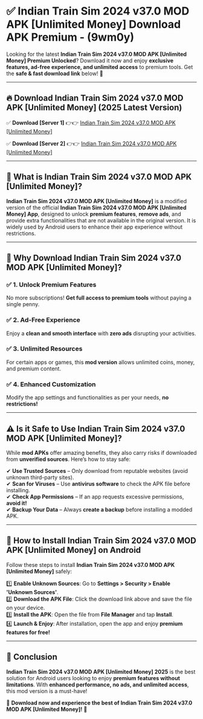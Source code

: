 
# ✅ Indian Train Sim 2024 v37.0 MOD APK [Unlimited Money] Download APK Premium -  (9wm0y) 

Looking for the latest **Indian Train Sim 2024 v37.0 MOD APK [Unlimited Money] Premium Unlocked**? Download it now and enjoy **exclusive features, ad-free experience, and unlimited access** to premium tools. Get the **safe & fast download link** below! 🚀

---

## 🔥 Download Indian Train Sim 2024 v37.0 MOD APK [Unlimited Money] (2025 Latest Version)

✅ **Download [Server 1]** 👉👉 [Indian Train Sim 2024 v37.0 MOD APK [Unlimited Money] ](https://apkcomod.com?title=Indian_Train_Sim_2024_v37.0_MOD_APK_[Unlimited_Money])  

✅ **Download [Server 2]** 👉👉 [Indian Train Sim 2024 v37.0 MOD APK [Unlimited Money] ](https://apkcomod.com?title=Indian_Train_Sim_2024_v37.0_MOD_APK_[Unlimited_Money])  


---

## 📌 What is Indian Train Sim 2024 v37.0 MOD APK [Unlimited Money]?

**Indian Train Sim 2024 v37.0 MOD APK [Unlimited Money]** is a modified version of the official **Indian Train Sim 2024 v37.0 MOD APK [Unlimited Money] App**, designed to unlock **premium features**, **remove ads**, and provide extra functionalities that are not available in the original version. It is widely used by Android users to enhance their app experience without restrictions.

---

## 🌟 Why Download Indian Train Sim 2024 v37.0 MOD APK [Unlimited Money]?

### ✅ 1. Unlock Premium Features
No more subscriptions! **Get full access to premium tools** without paying a single penny.

### ✅ 2. Ad-Free Experience
Enjoy a **clean and smooth interface** with **zero ads** disrupting your activities.

### ✅ 3. Unlimited Resources
For certain apps or games, this **mod version** allows unlimited coins, money, and premium content.

### ✅ 4. Enhanced Customization
Modify the app settings and functionalities as per your needs, **no restrictions!**

---

## ⚠️ Is it Safe to Use Indian Train Sim 2024 v37.0 MOD APK [Unlimited Money]?

While **mod APKs** offer amazing benefits, they also carry risks if downloaded from **unverified sources**. Here’s how to stay safe:

✔ **Use Trusted Sources** – Only download from reputable websites (avoid unknown third-party sites).  
✔ **Scan for Viruses** – Use **antivirus software** to check the APK file before installing.  
✔ **Check App Permissions** – If an app requests excessive permissions, **avoid it!**  
✔ **Backup Your Data** – Always **create a backup** before installing a modded APK.

---

## 📲 How to Install Indian Train Sim 2024 v37.0 MOD APK [Unlimited Money] on Android

Follow these steps to install **Indian Train Sim 2024 v37.0 MOD APK [Unlimited Money]** safely:

1️⃣ **Enable Unknown Sources**: Go to **Settings > Security > Enable 'Unknown Sources'**.  
2️⃣ **Download the APK File**: Click the download link above and save the file on your device.  
3️⃣ **Install the APK**: Open the file from **File Manager** and tap **Install**.  
4️⃣ **Launch & Enjoy**: After installation, open the app and enjoy **premium features for free!**

---

## 🚀 Conclusion

**Indian Train Sim 2024 v37.0 MOD APK [Unlimited Money] 2025** is the best solution for Android users looking to enjoy **premium features without limitations**. With **enhanced performance, no ads, and unlimited access**, this mod version is a must-have!

🔻 **Download now and experience the best of Indian Train Sim 2024 v37.0 MOD APK [Unlimited Money]!** 🔻

